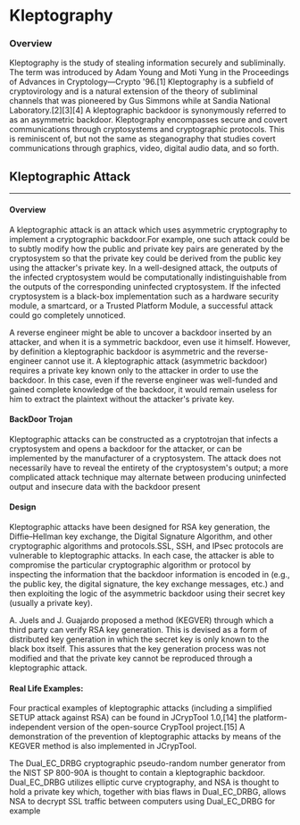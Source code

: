 
# Kleptography
### Overview

Kleptography is the study of stealing information securely and subliminally. The term was introduced by Adam Young and Moti Yung in the Proceedings of Advances in Cryptology—Crypto '96.[1] Kleptography is a subfield of cryptovirology and is a natural extension of the theory of subliminal channels that was pioneered by Gus Simmons while at Sandia National Laboratory.[2][3][4] A kleptographic backdoor is synonymously referred to as an asymmetric backdoor. Kleptography encompasses secure and covert communications through cryptosystems and cryptographic protocols. This is reminiscent of, but not the same as steganography that studies covert communications through graphics, video, digital audio data, and so forth.


## Kleptographic Attack
---

#### Overview
A kleptographic attack is an attack which uses asymmetric cryptography to implement a cryptographic backdoor.For example, one such attack could be to subtly modify how the public and private key pairs are generated by the cryptosystem so that the private key could be derived from the public key using the attacker's private key. In a well-designed attack, the outputs of the infected cryptosystem would be computationally indistinguishable from the outputs of the corresponding uninfected cryptosystem. If the infected cryptosystem is a black-box implementation such as a hardware security module, a smartcard, or a Trusted Platform Module, a successful attack could go completely unnoticed.

A reverse engineer might be able to uncover a backdoor inserted by an attacker, and when it is a symmetric backdoor, even use it himself. However, by definition a kleptographic backdoor is asymmetric and the reverse-engineer cannot use it. A kleptographic attack (asymmetric backdoor) requires a private key known only to the attacker in order to use the backdoor. In this case, even if the reverse engineer was well-funded and gained complete knowledge of the backdoor, it would remain useless for him to extract the plaintext without the attacker's private key.

#### BackDoor Trojan

Kleptographic attacks can be constructed as a cryptotrojan that infects a cryptosystem and opens a backdoor for the attacker, or can be implemented by the manufacturer of a cryptosystem. The attack does not necessarily have to reveal the entirety of the cryptosystem's output; a more complicated attack technique may alternate between producing uninfected output and insecure data with the backdoor present

#### Design

Kleptographic attacks have been designed for RSA key generation, the Diffie–Hellman key exchange, the Digital Signature Algorithm, and other cryptographic algorithms and protocols.SSL, SSH, and IPsec protocols are vulnerable to kleptographic attacks. In each case, the attacker is able to compromise the particular cryptographic algorithm or protocol by inspecting the information that the backdoor information is encoded in (e.g., the public key, the digital signature, the key exchange messages, etc.) and then exploiting the logic of the asymmetric backdoor using their secret key (usually a private key).

A. Juels and J. Guajardo proposed a method (KEGVER) through which a third party can verify RSA key generation. This is devised as a form of distributed key generation in which the secret key is only known to the black box itself. This assures that the key generation process was not modified and that the private key cannot be reproduced through a kleptographic attack.

#### Real Life Examples: 

Four practical examples of kleptographic attacks (including a simplified SETUP attack against RSA) can be found in JCrypTool 1.0,[14] the platform-independent version of the open-source CrypTool project.[15] A demonstration of the prevention of kleptographic attacks by means of the KEGVER method is also implemented in JCrypTool.

The Dual_EC_DRBG cryptographic pseudo-random number generator from the NIST SP 800-90A is thought to contain a kleptographic backdoor. Dual_EC_DRBG utilizes elliptic curve cryptography, and NSA is thought to hold a private key which, together with bias flaws in Dual_EC_DRBG, allows NSA to decrypt SSL traffic between computers using Dual_EC_DRBG for example